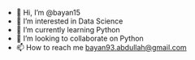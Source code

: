 - 👋 Hi, I’m @bayan15
- 👀 I’m interested in Data Science
- 🌱 I’m currently learning Python
- 💞️ I’m looking to collaborate on Python
- 📫 How to reach me bayan93.abdullah@gmail.com

<!---
bayan15/bayan15 is a ✨ special ✨ repository because its `README.md` (this file) appears on your GitHub profile.
You can click the Preview link to take a look at your changes.
--->
